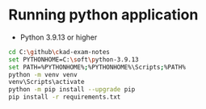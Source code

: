 # Running python application
- Python 3.9.13 or higher
```bash
cd C:\github\ckad-exam-notes
set PYTHONHOME=C:\soft\python-3.9.13
set PATH=%PYTHONHOME%;%PYTHONHOME%\Scripts;%PATH%
python -m venv venv
venv\Scripts\activate
python -m pip install --upgrade pip
pip install -r requirements.txt
```